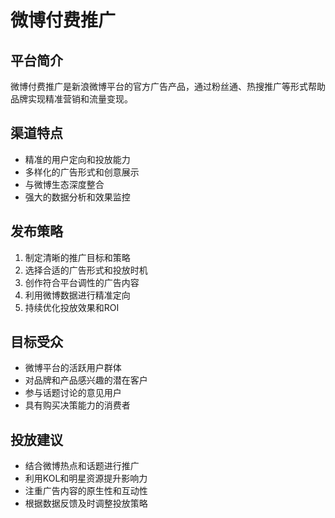 # 微博付费推广

## 平台简介
微博付费推广是新浪微博平台的官方广告产品，通过粉丝通、热搜推广等形式帮助品牌实现精准营销和流量变现。

## 渠道特点
- 精准的用户定向和投放能力
- 多样化的广告形式和创意展示
- 与微博生态深度整合
- 强大的数据分析和效果监控

## 发布策略
1. 制定清晰的推广目标和策略
2. 选择合适的广告形式和投放时机
3. 创作符合平台调性的广告内容
4. 利用微博数据进行精准定向
5. 持续优化投放效果和ROI

## 目标受众
- 微博平台的活跃用户群体
- 对品牌和产品感兴趣的潜在客户
- 参与话题讨论的意见用户
- 具有购买决策能力的消费者

## 投放建议
- 结合微博热点和话题进行推广
- 利用KOL和明星资源提升影响力
- 注重广告内容的原生性和互动性
- 根据数据反馈及时调整投放策略